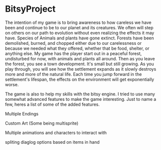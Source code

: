 # BitsyProject

The intention of my game is to bring awareness to how careless we have been and continue to be to our planet and its creatures. We often will step on others on our path to evolution without even realizing the effects it may have. Species of Animals and plants have gone extinct. Forests have been demolished, burned, and chopped either due to our carelessness or because we needed what they offered, whether that be food, shelter, or anything else. My game has the player start out in a peaceful forest, undisturbed for now, with animals and plants all around. Then as you leave the forest, you see a town development. It's small but still growing. As you play through, you will see how the settlement expands as it slowly destroys more and more of the natural life. Each time you jump forward in the settlement's lifespan, the effects on the environment will get exponentially worse. 

The game is also to help my skills with the bitsy engine. I tried to use many somewhat advanced features to make the game interesting. Just to name a few, heres a list of some of the added features.

Multiple Endings

Custom Art (Some being multisprite)

Multiple animations and characters to interact with

spliting diaglog options based on items in hand
